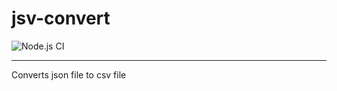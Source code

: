 # jsv-convert

![Node.js CI](https://github.com/Ninja-Developers/jsv-convert/workflows/Node.js%20CI/badge.svg)

---


 Converts json file to csv file
